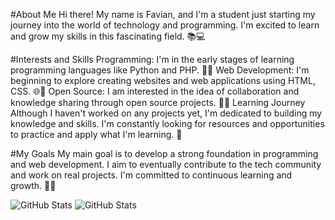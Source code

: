 #About Me
Hi there! My name is Favian, and I'm a student just starting my journey into the world of technology and programming. I'm excited to learn and grow my skills in this fascinating field. 📚💻

#Interests and Skills
Programming: I'm in the early stages of learning programming languages like Python and PHP. 🐍✨
Web Development: I'm beginning to explore creating websites and web applications using HTML, CSS. 🌐🔧
Open Source: I am interested in the idea of collaboration and knowledge sharing through open source projects. 🤝📂
Learning Journey
Although I haven't worked on any projects yet, I'm dedicated to building my knowledge and skills. I'm constantly looking for resources and opportunities to practice and apply what I'm learning. 🚀

#My Goals
My main goal is to develop a strong foundation in programming and web development. I aim to eventually contribute to the tech community and work on real projects. I'm committed to continuous learning and growth. 🌟🙌



![GitHub Stats](https://github.com/favlh/github-stats-transparent/raw/output/generated/languages.svg)
![GitHub Stats](https://github.com/favlh/github-stats-transparent/raw/output/generated/overview.svg)
